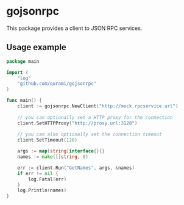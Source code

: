 # gojsonrpc

This package provides a client to JSON RPC services.

## Usage example

```go
package main

import (
	"log"
	"github.com/qurami/gojsonrpc"
)

func main() {
	client := gojsonrpc.NewClient("http://mock.rpcservice.url")
	
	// you can optionally set a HTTP proxy for the connection
	client.SetHTTPProxy("http://proxy.url:3128")
	
	// you can also optionally set the connection timeout
	client.SetTimeout(120)

	args := map[string]interface{}{}
	names := make([]string, 0)

	err := client.Run("GetNames", args, &names)
	if err != nil {
		log.Fatal(err)
	}
	log.Println(names)
}
```
